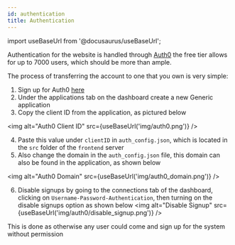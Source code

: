 ```yaml
---
id: authentication
title: Authentication
---
```

import useBaseUrl from '@docusaurus/useBaseUrl';

Authentication for the website is handled through [Auth0](https://auth0.com/) the free tier allows for up to 7000 users, which should be more than ample. 

The process of transferring the account to one that you own is very simple:

1. Sign up for Auth0 [here](https://auth0.com/signup)
2. Under the applications tab on the dashboard create a new Generic application
3. Copy the client ID from the application, as pictured below

<img alt="Auth0 Client ID" src={useBaseUrl('img/auth0.png')} />



4. Paste this value under `clientID` in `auth_config.json`, which is located in the `src` folder of the `frontend` server 
5. Also change the domain in the `auth_config.json` file, this domain can also be found in the application, as shown below

<img alt="Auth0 Domain" src={useBaseUrl('img/auth0_domain.png')} />

6. Disable signups by going to the connections tab of the dashboard, clicking on `Username-Password-Authentication`, then turning on the disable signups option as shown below
<img alt="Disable Signup" src={useBaseUrl('img/auth0/disable_signup.png')} />

This is done as otherwise any user could come and sign up for the system without permission